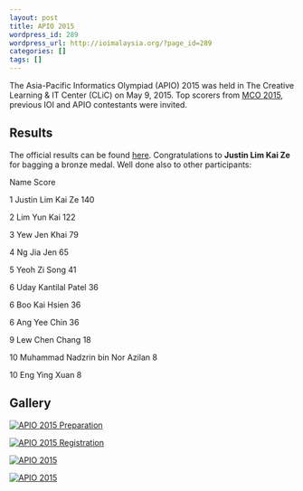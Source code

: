 ```yaml
---
layout: post
title: APIO 2015
wordpress_id: 289
wordpress_url: http://ioimalaysia.org/?page_id=289
categories: []
tags: []
---
```

The Asia-Pacific Informatics Olympiad (APIO) 2015 was held in The Creative Learning & IT Center (CLiC) on May 9, 2015\. Top scorers from [MCO 2015][0], previous IOI and APIO contestants were invited.

## Results
The official results can be found [here][1]. Congratulations to **Justin Lim Kai Ze** for bagging a bronze medal. Well done also to other participants:





Name
Score



1
Justin Lim Kai Ze
140



2
Lim Yun Kai
122



3
Yew Jen Khai
79



4
Ng Jia Jen
65



5
Yeoh Zi Song
41



6
Uday Kantilal Patel
36



6
Boo Kai Hsien
36



6
Ang Yee Chin
36



9
Lew Chen Chang
18



10
Muhammad Nadzrin bin Nor Azilan
8



10
Eng Ying Xuan
8






## Gallery

[![APIO 2015 Preparation](http://ioimalaysia.org/wp-content/uploads/2015/05/before-APIO.jpg)][2]

[![APIO 2015 Registration](http://ioimalaysia.org/wp-content/uploads/2015/05/before-APIO-registration.jpg)][3]

[![APIO 2015](http://ioimalaysia.org/wp-content/uploads/2015/05/during-APIO.jpg)][4]

[![APIO 2015](http://ioimalaysia.org/wp-content/uploads/2015/05/after-APIO.jpg)][5]

[0]: http://ioimalaysia.org/competitions/malaysian-computing-olympiad/mco-2015/
[1]: https://drive.google.com/open?id=0BzHUizfmGp9_Nmx6NnhiZVlTV0k
[2]: http://ioimalaysia.org/wp-content/uploads/2015/05/before-APIO.jpg
[3]: http://ioimalaysia.org/wp-content/uploads/2015/05/before-APIO-registration.jpg
[4]: http://ioimalaysia.org/wp-content/uploads/2015/05/during-APIO.jpg
[5]: http://ioimalaysia.org/wp-content/uploads/2015/05/after-APIO.jpg
